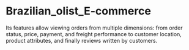 # Brazilian_olist_E-commerce
Its features allow viewing orders from multiple dimensions: from order status, price, payment, and freight performance to customer location, product attributes, and finally reviews written by customers.
